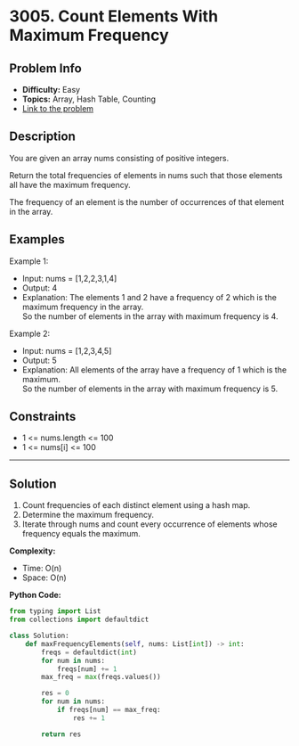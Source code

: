 # 3005. Count Elements With Maximum Frequency

## Problem Info

- **Difficulty:** Easy
- **Topics:** Array, Hash Table, Counting
- [Link to the problem](https://leetcode.com/problems/)

## Description

You are given an array nums consisting of positive integers.

Return the total frequencies of elements in nums such that those elements all have the maximum frequency.

The frequency of an element is the number of occurrences of that element in the array.

## Examples

Example 1:
- Input: nums = [1,2,2,3,1,4]
- Output: 4
- Explanation: The elements 1 and 2 have a frequency of 2 which is the maximum frequency in the array.  
  So the number of elements in the array with maximum frequency is 4.

Example 2:
- Input: nums = [1,2,3,4,5]
- Output: 5
- Explanation: All elements of the array have a frequency of 1 which is the maximum.  
  So the number of elements in the array with maximum frequency is 5.

## Constraints

- 1 <= nums.length <= 100
- 1 <= nums[i] <= 100

---

## Solution

1. Count frequencies of each distinct element using a hash map.
2. Determine the maximum frequency.
3. Iterate through nums and count every occurrence of elements whose frequency equals the maximum.

**Complexity:**
- Time: O(n)
- Space: O(n)

**Python Code:**

```python
from typing import List
from collections import defaultdict

class Solution:
    def maxFrequencyElements(self, nums: List[int]) -> int:
        freqs = defaultdict(int)
        for num in nums:
            freqs[num] += 1
        max_freq = max(freqs.values())

        res = 0
        for num in nums:
            if freqs[num] == max_freq:
                res += 1

        return res
```
